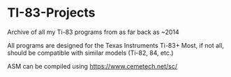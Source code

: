 # TI-83-Projects
Archive of all my Ti-83 programs from as far back as ~2014

All programs are designed for the Texas Instruments Ti-83+
Most, if not all, should be compatible with similar models (Ti-82, 84, etc.)

ASM can be compiled using https://www.cemetech.net/sc/
